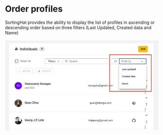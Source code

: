 # Order profiles

SortingHat provides the ability to display the list of profiles in ascending or descending order based on three filters (Last Updated, Created data and Name)<br><br>
![order-profiles](./assets/order-profiles.png)
